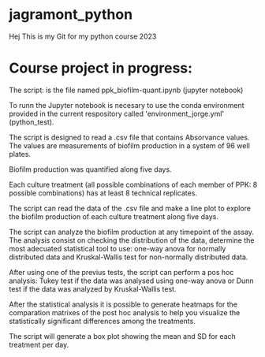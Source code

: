 # jagramont_python

Hej
This is my Git for my python course 2023 

# Course project in progress:

The script: is the file named ppk_biofilm-quant.ipynb (jupyter notebook)

To runn the Jupyter notebook is necesary to use the conda environment provided in the current respository called 'environment_jorge.yml' (python_test).

The script is designed to read a .csv file that contains Absorvance values. The values are measurements of biofilm production in a system of 96 well plates.

Biofilm production was quantified along five days.

Each culture treatment (all possible combinations of each member of PPK: 8 possible combinations) has at least 8 technical replicates.

The script can read the data of the .csv file and make a line plot to explore the biofilm production of each culture treatment along five days.

The script can analyze the biofilm production at any timepoint of the assay. The analysis consist on checking the distribution of the data, determine the most adecuated statistical tool to use: one-way anova for normally distributed data and Kruskal-Wallis test for non-normally distributed data.

After using one of the previus tests, the script can perform a pos hoc analysis: Tukey test if the data was analysed using one-way anova or Dunn test if the data was analyzed by Kruskal-Wallis test.

After the statistical analysis it is possible to generate heatmaps for the comparation matrixes of the post hoc analysis to help you visualize the statistically significant differences among the treatments.

The script will generate a box plot showing the mean and SD for each treatment per day. 